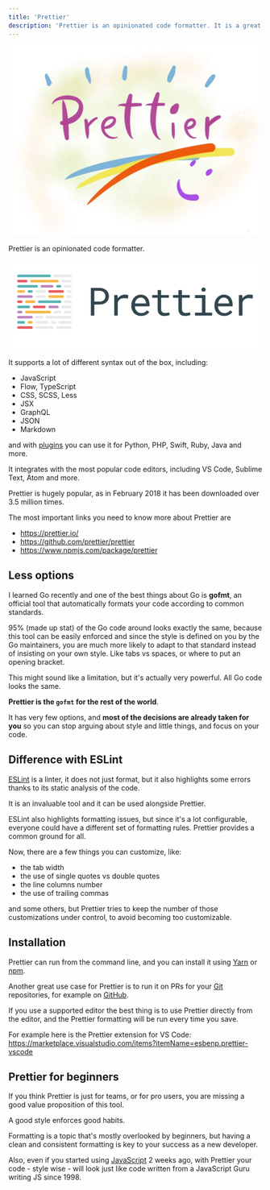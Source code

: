 ```yaml
---
title: 'Prettier'
description: 'Prettier is an opinionated code formatter. It is a great way to keep code formatted consistently for you and your team, and supports a lot of different languages out of the box'
---
```


![Prettier](banner.jpg)

Prettier is an opinionated code formatter.

![Prettier logo](logo.png)

It supports a lot of different syntax out of the box, including:

- JavaScript
- Flow, TypeScript
- CSS, SCSS, Less
- JSX
- GraphQL
- JSON
- Markdown

and with [plugins](https://prettier.io/docs/en/plugins.html) you can use it for Python, PHP, Swift, Ruby, Java and more.

It integrates with the most popular code editors, including VS Code, Sublime Text, Atom and more.

Prettier is hugely popular, as in February 2018 it has been downloaded over 3.5 million times.

The most important links you need to know more about Prettier are

- <https://prettier.io/>
- <https://github.com/prettier/prettier>
- <https://www.npmjs.com/package/prettier>

## Less options

I learned Go recently and one of the best things about Go is **gofmt**, an official tool that automatically formats your code according to common standards.

95% (made up stat) of the Go code around looks exactly the same, because this tool can be easily enforced and since the style is defined on you by the Go maintainers, you are much more likely to adapt to that standard instead of insisting on your own style. Like tabs vs spaces, or where to put an opening bracket.

This might sound like a limitation, but it's actually very powerful. All Go code looks the same.

**Prettier is the `gofmt` for the rest of the world**.

It has very few options, and **most of the decisions are already taken for you** so you can stop arguing about style and little things, and focus on your code.

## Difference with ESLint

[ESLint](https://flaviocopes.com/eslint/) is a linter, it does not just format, but it also highlights some errors thanks to its static analysis of the code.

It is an invaluable tool and it can be used alongside Prettier.

ESLint also highlights formatting issues, but since it's a lot configurable, everyone could have a different set of formatting rules. Prettier provides a common ground for all.

Now, there are a few things you can customize, like:

- the tab width
- the use of single quotes vs double quotes
- the line columns number
- the use of trailing commas

and some others, but Prettier tries to keep the number of those customizations under control, to avoid becoming too customizable.

## Installation

Prettier can run from the command line, and you can install it using [Yarn](https://flaviocopes.com/yarn/) or [npm](https://flaviocopes.com/npm/).

Another great use case for Prettier is to run it on PRs for your [Git](https://flaviocopes.com/git/) repositories, for example on [GitHub](https://flaviocopes.com/github/).

If you use a supported editor the best thing is to use Prettier directly from the editor, and the Prettier formatting will be run every time you save.

For example here is the Prettier extension for VS Code: <https://marketplace.visualstudio.com/items?itemName=esbenp.prettier-vscode>

## Prettier for beginners

If you think Prettier is just for teams, or for pro users, you are missing a good value proposition of this tool.

A good style enforces good habits.

Formatting is a topic that's mostly overlooked by beginners, but having a clean and consistent formatting is key to your success as a new developer.

Also, even if you started using [JavaScript](https://flaviocopes.com/javascript/) 2 weeks ago, with Prettier your code - style wise - will look just like code written from a JavaScript Guru writing JS since 1998.

